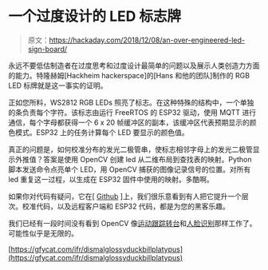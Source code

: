 # 一个过度设计的 LED 标志牌

> 原文：<https://hackaday.com/2018/12/08/an-over-engineered-led-sign-board/>

永远不要低估制造者在过度思考和过度设计最简单的问题以及展示人类创造力方面的能力。特隆赫姆[Hackheim hackerspace]的[Hans 和他的团队]制作的 RGB LED 标牌就是这一事实的证明。

正如您所料，WS2812 RGB LEDs 照亮了标志。在这种特殊的结构中，一个单独的条负责每个字符。该标志由运行 FreeRTOS 的 ESP32 驱动，使用 MQTT 进行通信，每个字母都获得一个 6 x 20 帧缓冲区的副本，该缓冲区代表预期显示的颜色模式。ESP32 上的任务计算每个 LED 要显示的颜色值。

真正的问题是，如何校准分布的发光二极管串，使标志相邻字母上的发光二极管显示外推值？答案是使用 OpenCV 创建 led 从二维布局到查找表的映射。Python 脚本发送命令点亮单个 LED，用 OpenCV 捕获的图像记录信号的位置。对所有 led 重复这一过程，以生成在 ESP32 固件中使用的映射。多酷啊。

如果你对代码有疑问，它在[ [Github](https://github.com/hansihe/led_sign) ]上，我们很乐意看到有人把它提升一个层次。校准代码，以及远程客户端和 ESP32 代码，都是为您的黑客乐趣。

我们已经有一段时间没有看到 OpenCV 像[运动跟踪转台](https://hackaday.com/2017/08/04/opencv-turret-tracks-motion-busts-airsoft-pellets/)和[人脸识别](https://hackaday.com/2017/12/11/opencv-never-forgets-a-face/)那样工作了。可能性似乎是无限的。

[https://gfycat.com/ifr/dismalglossyduckbillplatypus](https://gfycat.com/ifr/dismalglossyduckbillplatypus)